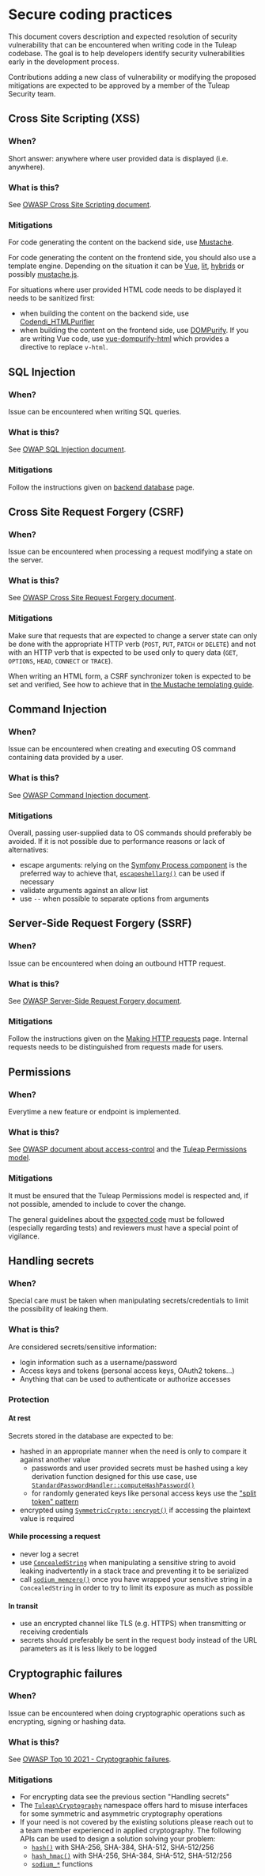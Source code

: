# Secure coding practices

This document covers description and expected resolution of security vulnerability that can be encountered when writing
code in the Tuleap codebase. The goal is to help developers identify security vulnerabilities early in the  development
process.

Contributions adding a new class of vulnerability or modifying the proposed mitigations are expected to be approved by a
member of the Tuleap Security team.

## Cross Site Scripting (XSS)

### When?

Short answer: anywhere where user provided data is displayed (i.e. anywhere).

### What is this?

See [OWASP Cross Site Scripting document](https://owasp.org/www-community/attacks/xss/).

### Mitigations

For code generating the content on the backend side, use [Mustache](./front-end/mustache.md).

For code generating the content on the frontend side, you should also use a template engine. Depending on the situation
it can be [Vue](./front-end/vue.md), [lit](https://lit.dev/docs/libraries/standalone-templates/), [hybrids](https://hybrids.js.org/)
or possibly [mustache.js](https://github.com/janl/mustache.js/).

For situations where user provided HTML code needs to be displayed it needs to be sanitized first:
* when building the content on the backend side, use [Codendi_HTMLPurifier](../src/common/include/Codendi_HTMLPurifier.class.php)
* when building the content on the frontend side, use [DOMPurify](https://github.com/cure53/DOMPurify). If you are
  writing Vue code, use [vue-dompurify-html](https://github.com/LeSuisse/vue-dompurify-html) which provides a directive
  to replace `v-html`.

## SQL Injection

### When?

Issue can be encountered when writing SQL queries.

### What is this?

See [OWAP SQL Injection document](https://owasp.org/www-community/attacks/SQL_Injection).

### Mitigations

Follow the instructions given on [backend database](./back-end/database.md) page.

## Cross Site Request Forgery (CSRF)

### When?

Issue can be encountered when processing a request modifying a state on the server.

### What is this?

See [OWASP Cross Site Request Forgery document](https://owasp.org/www-community/attacks/csrf).

### Mitigations

Make sure that requests that are expected to change a server state can only be done with the appropriate HTTP verb
(`POST`, `PUT`, `PATCH` or `DELETE`) and not with an HTTP verb that is expected to be used only to query data
(`GET`, `OPTIONS`, `HEAD`, `CONNECT` or `TRACE`).

When writing an HTML form, a CSRF synchronizer token is expected to be set and verified, See how to achieve that in [the
Mustache templating guide](./front-end/mustache.md).

## Command Injection

### When?

Issue can be encountered when creating and executing OS command containing data provided by a user.

### What is this?

See [OWASP Command Injection document](https://owasp.org/www-community/attacks/Command_Injection).

### Mitigations

Overall, passing user-supplied data to OS commands should preferably be avoided. If it is not possible due to
performance reasons or lack of alternatives:
* escape arguments: relying on the [Symfony Process component](https://symfony.com/doc/current/components/process.html)
is the preferred way to achieve that, [`escapeshellarg()`](https://www.php.net/manual/en/function.escapeshellarg) can be
used if necessary
* validate arguments against an allow list
* use `--` when possible to separate options from arguments

## Server-Side Request Forgery (SSRF)

### When?

Issue can be encountered when doing an outbound HTTP request.

### What is this?

See [OWASP Server-Side Request Forgery document](https://owasp.org/www-community/attacks/Server_Side_Request_Forgery).

### Mitigations

Follow the instructions given on the [Making HTTP requests](./back-end/making-http-requests.md) page.
Internal requests needs to be distinguished from requests made for users.

## Permissions

### When?

Everytime a new feature or endpoint is implemented.

### What is this?

See [OWASP document about access-control](https://owasp.org/www-community/Access_Control) and the [Tuleap Permissions
model](https://docs.tuleap.org/administration-guide/users-management/security/site-access.html).

### Mitigations

It must be ensured that the Tuleap Permissions model is respected and, if not possible, amended to include to cover the
change.

The general guidelines about the [expected code](./expected-code.md) must be followed (especially regarding tests) and
reviewers must have a special point of vigilance.

## Handling secrets

### When?

Special care must be taken when manipulating secrets/credentials to limit the possibility of leaking them.

### What is this?

Are considered secrets/sensitive information:
* login information such as a username/password
* Access keys and tokens (personal access keys, OAuth2 tokens…)
* Anything that can be used to authenticate or authorize accesses

### Protection

#### At rest

Secrets stored in the database are expected to be:
* hashed in an appropriate manner when the need is only to compare it against another value
  * passwords and user provided secrets must be hashed using a key derivation function designed for this use case, use
    [`StandardPasswordHandler::computeHashPassword()`](../src/common/User/Password/StandardPasswordHandler.php)
  * for randomly generated keys like personal access keys use the ["split token" pattern](../src/common/Authentication/SplitToken/)
* encrypted using [`SymmetricCrypto::encrypt()`](../src/common/Cryptography/Symmetric/SymmetricCrypto.php) if accessing
  the plaintext value is required

#### While processing a request

* never log a secret
* use [`ConcealedString`](../src/common/Cryptography/ConcealedString.php) when manipulating a sensitive string to avoid
  leaking inadvertently in a stack trace and preventing it to be serialized
* call [`sodium_memzero()`](https://www.php.net/manual/en/function.sodium-memzero.php) once you have wrapped your
  sensitive string in a `ConcealedString` in order to try to limit  its exposure as much as possible

#### In transit

* use an encrypted channel like TLS (e.g. HTTPS) when transmitting or receiving credentials
* secrets should preferably be sent in the request body instead of the URL parameters as it is less likely to be logged

## Cryptographic failures

### When?

Issue can be encountered when doing cryptographic operations such as encrypting, signing or hashing data.

### What is this?

See [OWASP Top 10 2021 - Cryptographic failures](https://owasp.org/Top10/A02_2021-Cryptographic_Failures/).

### Mitigations

* For encrypting data see the previous section "Handling secrets"
* The [`Tuleap\Cryptography`](../src/common/Cryptography/) namespace offers hard to misuse interfaces for some symmetric
 and asymmetric cryptography operations
* If your need is not covered by the existing solutions please reach out to a team member experienced in applied
  cryptography. The following APIs can be used to design a solution solving your problem:
  - [`hash()`](https://www.php.net/manual/en/function.hash.php) with SHA-256, SHA-384, SHA-512, SHA-512/256
  - [`hash_hmac()`](https://www.php.net/manual/en/function.hash-hmac.php) with SHA-256, SHA-384, SHA-512, SHA-512/256
  - [`sodium_*`](https://www.php.net/manual/en/book.sodium.php) functions